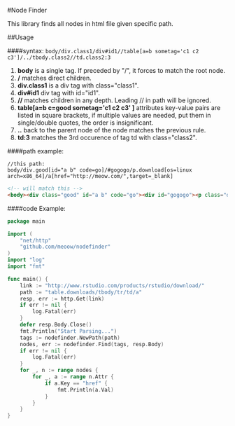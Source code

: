 #Node Finder

This library finds all nodes in html file given specific path.

##Usage

####syntax:
`body/div.class1/div#id1//table[a=b sometag='c1 c2 c3']/../tbody.class2//td.class2:3`  
1. **body** is a single tag. If preceded by "/", it forces to match the root node.  
2. **/** matches direct children.  
3. **div.class1** is a div tag with class="class1".   
4. **div#id1** div tag with id="id1".  
5. **//** matches children in any depth. Leading // in path will be ignored.  
6. **table[a=b c=good sometag='c1 c2 c3' ]** attributes key-value pairs are listed in square brackets, if multiple values are needed, put them in single/double quotes, the order is insignificant.  
7. **..** back to the parent node of the node matches the previous rule.  
8. **td:3** matches the 3rd occurence of tag td with class="class2".  

####path example:

```
//this path:
body/div.good[id="a b" code=go]/#gogogo/p.download[os=linux arch=x86_64]/a[href="http://meow.com/",target=_blank]
```
```html
<!-- will match this -->
<body><div class="good" id="a b" code="go"><div id="gogogo"><p class="download" os="linux" arch="x86_64"><a href="http://meow.com/" target="_blank">
```

####code Example:
```go
package main

import (
	"net/http"
	"github.com/meoow/nodefinder"
)
import "log"
import "fmt"

func main() {
	link := "http://www.rstudio.com/products/rstudio/download/"
	path := "table.downloads/tbody/tr/td/a"
	resp, err := http.Get(link)
	if err != nil {
		log.Fatal(err)
	}
	defer resp.Body.Close()
	fmt.Println("Start Parsing...")
	tags := nodefinder.NewPath(path)
	nodes, err := nodefinder.Find(tags, resp.Body)
	if err != nil {
		log.Fatal(err)
	}
	for _, n := range nodes {
		for _, a := range n.Attr {
			if a.Key == "href" {
				fmt.Println(a.Val)
			}
		}
	}
}

```
